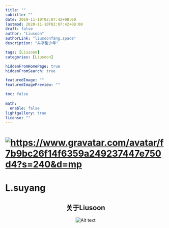 ```yaml
---
title: ""
subtitle: ""
date: 2019-11-10T02:07:42+08:00
lastmod: 2020-11-10T02:07:42+08:00
draft: false
author: "Liusoon"
authorLink: "liusoonfang.space"
description: "井字型少年"

tags: [Liusoon]
categories: [Liusoon]

hiddenFromHomePage: true
hiddenFromSearch: true

featuredImage: ""
featuredImagePreview: ""

toc: false
  
math:
  enable: false
lightgallery: true
license: ""
---
```

 <div class="container"><div class="page home" posts><div class="home-profile"><div class="home-avatar"><a href="/posts/" title="所有文章"><h1><img
        class="lazyload"
        src="/svg/loading.min.svg"
        data-src="https://www.gravatar.com/avatar/f7b9bc26f14f6359a249237447e750d4?s=240&amp;d=mp"
        data-srcset="https://www.gravatar.com/avatar/f7b9bc26f14f6359a249237447e750d4?s=240&amp;d=mp, https://www.gravatar.com/avatar/f7b9bc26f14f6359a249237447e750d4?s=240&amp;d=mp 1.5x, https://www.gravatar.com/avatar/f7b9bc26f14f6359a249237447e750d4?s=240&amp;d=mp 2x"
        data-sizes="auto"
        alt="https://www.gravatar.com/avatar/f7b9bc26f14f6359a249237447e750d4?s=240&amp;d=mp"
        title="https://www.gravatar.com/avatar/f7b9bc26f14f6359a249237447e750d4?s=240&amp;d=mp" /></a></div></h1><h1 class="home-title">L.suyang</h1><h2 class="home-subtitle"><div id="id-1" class="typeit"></div></h2><div class="links"><a href="https://github.com/liusoon" title="GitHub" target="_blank" rel="noopener noreffer me"><i class="fab fa-github-alt fa-fw"></i></a><a href="https://twitter.com/SllnL" title="Twitter" target="_blank" rel="noopener noreffer me"><i class="fab fa-twitter fa-fw"></i></a><a href="https://www.instagram.com/l.suyang" title="Instagram" target="_blank" rel="noopener noreffer me"><i class="fab fa-instagram fa-fw"></i></a><a href="https://t.me/sllnZephyrus" title="Telegram" target="_blank" rel="noopener noreffer me"><i class="fab fa-telegram-plane fa-fw"></i></a><a href="https://liusoon.tumblr.com/" title="Tumblr" target="_blank" rel="noopener noreffer me"><i class="fab fa-tumblr fa-fw"></i></a><a href="https://www.pinterest.com/liu362604795" title="Pinterest" target="_blank" rel="noopener noreffer me"><i class="fab fa-pinterest fa-fw"></i></a><a href="https://www.reddit.com/user/liusoon" title="Reddit" target="_blank" rel="noopener noreffer me"><i class="fab fa-reddit fa-fw"></i></a><a href="https://weibo.com/3816056452" title="微博" target="_blank" rel="noopener noreffer me"><i class="fab fa-weibo fa-fw"></i></a><a href="https://open.spotify.com/user/liusoon1997" title="Spotify" target="_blank" rel="noopener noreffer me"><i class="fab fa-spotify fa-fw"></i></a><a href="https://paypal.me/hkliusoon" title="PayPal" target="_blank" rel="noopener noreffer me"><i class="fab fa-paypal fa-fw"></i></a><a href="https://steamcommunity.com/id/liusoon" title="Steam" target="_blank" rel="noopener noreffer me"><i class="fab fa-steam fa-fw"></i></a><a href="https://www.zhihu.com/people/liusoon" title="知乎" target="_blank" rel="noopener noreffer me"><i data-svg-src="https://cdn.jsdelivr.net/npm/simple-icons@2.14.0/icons/zhihu.svg"></i></a><a href="https://space.bilibili.com/138737826" title="bilibili" target="_blank" rel="noopener noreffer me"><i data-svg-src="/svg/icons/bilibili.min.svg"></i></a><a href="mailto:liu362604795@gmail.com" title="Email" rel=" me"><i class="far fa-envelope fa-fw"></i></a><a href="/index.xml" title="RSS" target="_blank" rel="noopener noreffer me"><i class="fas fa-rss fa-fw"></i></a></div></div>
<!--more-->
<center> <h2><center> 关于Liusoon</center></h2>

![Alt text](https://cdn.jsdelivr.net/gh/liusoon/images/20201110181319.png)

